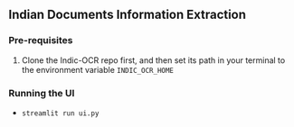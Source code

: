 ## Indian Documents Information Extraction

### Pre-requisites

1. Clone the Indic-OCR repo first, and then set its path in your terminal to the environment variable `INDIC_OCR_HOME`

### Running the UI

- `streamlit run ui.py`
